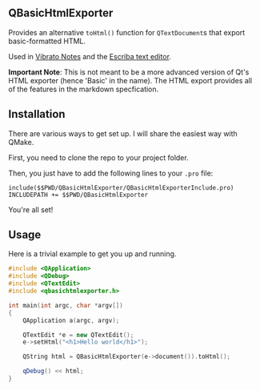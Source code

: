 QBasicHtmlExporter
---

Provides an alternative `toHtml()` function for `QTextDocument`s that export basic-formatted HTML.

Used in [Vibrato Notes](https://vibrato.app) and the [Escriba text editor](https://gitlab.com/Open-App-Library/escriba).

**Important Note**: This is not meant to be a more advanced version of Qt's HTML exporter (hence 'Basic' in the name). The HTML export provides all of the features in the markdown specfication.

## Installation

There are various ways to get set up. I will share the easiest way with QMake.

First, you need to clone the repo to your project folder.

Then, you just have to add the following lines to your `.pro` file:

```
include($$PWD/QBasicHtmlExporter/QBasicHtmlExporterInclude.pro)
INCLUDEPATH += $$PWD/QBasicHtmlExporter
```

You're all set!

## Usage

Here is a trivial example to get you up and running.

```c++
#include <QApplication>
#include <QDebug>
#include <QTextEdit>
#include <qbasichtmlexporter.h>

int main(int argc, char *argv[])
{
    QApplication a(argc, argv);

    QTextEdit *e = new QTextEdit();
    e->setHtml("<h1>Hello world</h1>");

    QString html = QBasicHtmlExporter(e->document()).toHtml();

    qDebug() << html;
}
```
